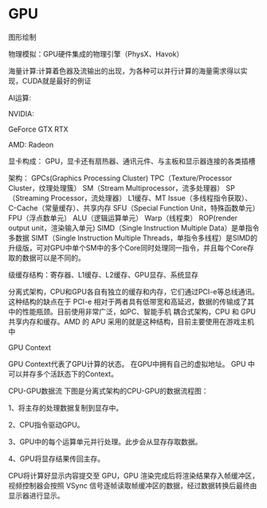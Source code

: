 # GPU

图形绘制 

物理模拟：GPU硬件集成的物理引擎（PhysX、Havok）

海量计算:计算着色器及流输出的出现，为各种可以并行计算的海量需求得以实现，CUDA就是最好的例证

AI运算:

NVIDIA:

GeForce
GTX
RTX

AMD:
Radeon


显卡构成：
GPU，显卡还有扇热器、通讯元件、与主板和显示器连接的各类插槽

架构：
GPCs(Graphics Processing Cluster)
TPC（Texture/Processor Cluster，纹理处理簇）
SM（Stream Multiprocessor，流多处理器）
SP（Streaming Processor，流处理器）
L1缓存、MT Issue（多线程指令获取）、C-Cache（常量缓存）、共享内存
SFU（Special Function Unit，特殊函数单元）
FPU（浮点数单元）
ALU（逻辑运算单元）
Warp（线程束）
ROP(render output unit，渲染输入单元)
SIMD（Single Instruction Multiple Data）是单指令多数据
SIMT（Single Instruction Multiple Threads，单指令多线程）是SIMD的升级版，可对GPU中单个SM中的多个Core同时处理同一指令，并且每个Core存取的数据可以是不同的。

级缓存结构：寄存器、L1缓存、L2缓存、GPU显存、系统显存

分离式架构，CPU和GPU各自有独立的缓存和内存，它们通过PCI-e等总线通讯。这种结构的缺点在于 PCI-e 相对于两者具有低带宽和高延迟，数据的传输成了其中的性能瓶颈。目前使用非常广泛，如PC、智能手机
耦合式架构，CPU 和 GPU 共享内存和缓存。AMD 的 APU 采用的就是这种结构，目前主要使用在游戏主机中

GPU Context

GPU Context代表了GPU计算的状态。
在GPU中拥有自己的虚拟地址。
GPU 中可以并存多个活跃态下的Context。

CPU-GPU数据流
下图是分离式架构的CPU-GPU的数据流程图：

1、将主存的处理数据复制到显存中。

2、CPU指令驱动GPU。

3、GPU中的每个运算单元并行处理。此步会从显存存取数据。

4、GPU将显存结果传回主存。

CPU将计算好显示内容提交至 GPU，GPU 渲染完成后将渲染结果存入帧缓冲区，视频控制器会按照 VSync 信号逐帧读取帧缓冲区的数据，经过数据转换后最终由显示器进行显示。
